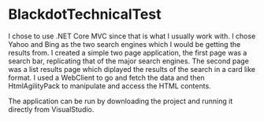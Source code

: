 # BlackdotTechnicalTest

I chose to use .NET Core MVC since that is what I usually work with.
I chose Yahoo and Bing as the two search engines which I would be getting the results from.
I created a simple two page application, the first page was a search bar, replicating that of the major search engines.
The second page was a list results page which diplayed the results of the search in a card like format.
I used a WebClient to go and fetch the data and then HtmlAgilityPack to manipulate and access the HTML contents.

The application can be run by downloading the project and running it directly from VisualStudio.
